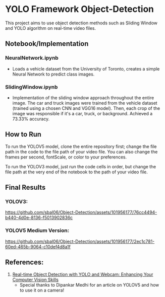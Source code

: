 # YOLO Framework Object-Detection
This project aims to use object detection methods such as Sliding Window and YOLO algorithm on real-time video files.

## Notebook/Implementation
### NeuralNetwork.ipynb
- Loads a vehicle dataset from the University of Toronto, creates a simple Neural Network to predict class images.

### SlidingWindow.ipynb
- Implementation of the sliding window approach throughout the entire image. The car and truck images were trained from the vehicle dataset (trained using a chosen CNN and VGG16 model). Then, each crop of the image was responsible if it's a car, truck, or background. Achieved a 73.33% accuracy.


  

## How to Run
To run the YOLOV5 model, clone the entire repository first; change the file path in the code to the file path of your video file. You can also change the frames per second, fontScale, or color to your preferences.

To run the YOLOV3 model, just run the code cells in order, but change the file path at the very end of the notebook to the path of your video file.

## Final Results

### YOLOV3:



https://github.com/sbal06/Object-Detection/assets/101956177/76cc4494-b440-4d0e-8136-f5013902836c




### YOLOV5 Medium Version: 




https://github.com/sbal06/Object-Detection/assets/101956177/2ec1c781-60ed-465b-9064-c10def4d8a1f


## References:

1. [Real-time Object Detection with YOLO and Webcam: Enhancing Your Computer Vision Skills](https://dipankarmedh1.medium.com/real-time-object-detection-with-yolo-and-webcam-enhancing-your-computer-vision-skills-861b97c78993)
   <br>
   - Special thanks to Dipankar Medhi for an article on YOLOV5 and how to use it on a camera!
